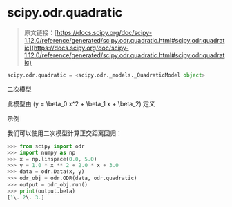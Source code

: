 # scipy.odr.quadratic

> 原文链接：[https://docs.scipy.org/doc/scipy-1.12.0/reference/generated/scipy.odr.quadratic.html#scipy.odr.quadratic](https://docs.scipy.org/doc/scipy-1.12.0/reference/generated/scipy.odr.quadratic.html#scipy.odr.quadratic)

```py
scipy.odr.quadratic = <scipy.odr._models._QuadraticModel object>
```

二次模型

此模型由 \(y = \beta_0 x^2 + \beta_1 x + \beta_2\) 定义

示例

我们可以使用二次模型计算正交距离回归：

```py
>>> from scipy import odr
>>> import numpy as np
>>> x = np.linspace(0.0, 5.0)
>>> y = 1.0 * x ** 2 + 2.0 * x + 3.0
>>> data = odr.Data(x, y)
>>> odr_obj = odr.ODR(data, odr.quadratic)
>>> output = odr_obj.run()
>>> print(output.beta)
[1\. 2\. 3.] 
```
